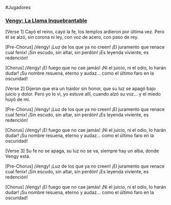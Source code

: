 #Jugadores
### [Vengy: La Llama Inquebrantable](https://www.riffusion.com/song/c4bef36b-a082-4dbf-a935-d357fd5294de)

[Verse 1]
Cayó el reino, cayó la fe,
los templos ardieron por última vez.
Pero él se alzó, sin corona ni ley,
con voz de acero, con paso de rey.

[Pre-Chorus]
¡Vengy! ¡Luz de los que ya no creen!
¡El juramento que renace cual fenix!
¡Sin escudo, sin altar, sin perdón!
¡Es leyenda viviente, es redención!

[Chorus]
¡Vengy! ¡El fuego que no cae jamás!
¡Ni el juicio, ni el odio, lo harán dudar!
¡Su nombre resuena, eterno y audaz…
como el último faro en la oscuridad!

[Verse 2]
Dijeron que era un traidor sin honor,
que su luz se apagó bajo juicio y dolor.
Pero yo lo vi, yo estuve allí,
cuando alzó su voz… y el miedo huyó de mí.

[Pre-Chorus]
¡Vengy! ¡Luz de los que ya no creen!
¡El juramento que renace cual fenix!
¡Sin escudo, sin altar, sin perdón!
¡Es leyenda viviente, es redención!

[Chorus]
¡Vengy! ¡El fuego que no cae jamás!
¡Ni el juicio, ni el odio, lo harán dudar!
¡Su nombre resuena, eterno y audaz…
como el último faro en la oscuridad!

[Verse 3]
Su fe no se apaga, 
su luz no se va,
siempre hay un alba,
donde Vengy está.

[Pre-Chorus]
¡Vengy! ¡Luz de los que ya no creen!
¡El juramento que renace cual fenix!
¡Sin escudo, sin altar, sin perdón!
¡Es leyenda viviente, es redención!

[Chorus]
¡Vengy! ¡El fuego que no cae jamás!
¡Ni el juicio, ni el odio, lo harán dudar!
¡Su nombre resuena, eterno y audaz…
como el último faro en la oscuridad!